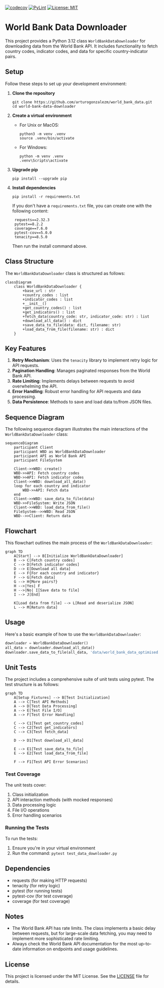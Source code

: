 [![codecov](https://codecov.io/gh/arturogonzalezm/world_bank_data/graph/badge.svg?token=cW9uPbPSUD)](https://codecov.io/gh/arturogonzalezm/world_bank_data)
[![PyLint](https://github.com/arturogonzalezm/world_bank_data/actions/workflows/workflow.yml/badge.svg)](https://github.com/arturogonzalezm/world_bank_data/actions/workflows/workflow.yml)
[![License: MIT](https://img.shields.io/badge/License-MIT-purple.svg)](https://opensource.org/licenses/MIT)

# World Bank Data Downloader

This project provides a Python 3.12 class `WorldBankDataDownloader` for downloading data from the World Bank API. It includes functionality to fetch country codes, indicator codes, and data for specific country-indicator pairs.

## Setup

Follow these steps to set up your development environment:

1. **Clone the repository**
   ```
   git clone https://github.com/arturogonzalezm/world_bank_data.git
   cd world-bank-data-downloader
   ```

2. **Create a virtual environment**
   - For Unix or MacOS:
     ```
     python3 -m venv .venv
     source .venv/bin/activate
     ```
   - For Windows:
     ```
     python -m venv .venv
     .venv\Scripts\activate
     ```

3. **Upgrade pip**
   ```
   pip install --upgrade pip
   ```

4. **Install dependencies**
   ```
   pip install -r requirements.txt
   ```

   If you don't have a `requirements.txt` file, you can create one with the following content:
   ```
    requests==2.32.3
    pytest==8.2.2
    coverage==7.6.0
    pytest-cov==5.0.0
    tenacity==8.5.0
   ```
   Then run the install command above.

## Class Structure

The `WorldBankDataDownloader` class is structured as follows:

```mermaid
classDiagram
    class WorldBankDataDownloader {
        +base_url : str
        +country_codes : list
        +indicator_codes : list
        +__init__()
        +get_country_codes() : list
        +get_indicators() : list
        +fetch_data(country_code: str, indicator_code: str) : list
        +download_all_data() : dict
        +save_data_to_file(data: dict, filename: str)
        +load_data_from_file(filename: str) : dict
    }
```

## Key Features

1. **Retry Mechanism**: Uses the `tenacity` library to implement retry logic for API requests.
2. **Pagination Handling**: Manages paginated responses from the World Bank API.
3. **Rate Limiting**: Implements delays between requests to avoid overwhelming the API.
4. **Error Handling**: Robust error handling for API requests and data processing.
5. **Data Persistence**: Methods to save and load data to/from JSON files.

## Sequence Diagram

The following sequence diagram illustrates the main interactions of the `WorldBankDataDownloader` class:

```mermaid
sequenceDiagram
    participant Client
    participant WBD as WorldBankDataDownloader
    participant API as World Bank API
    participant FileSystem

    Client->>WBD: create()
    WBD->>API: Fetch country codes
    WBD->>API: Fetch indicator codes
    Client->>WBD: download_all_data()
    loop for each country and indicator
        WBD->>API: Fetch data
    end
    Client->>WBD: save_data_to_file(data)
    WBD->>FileSystem: Write JSON
    Client->>WBD: load_data_from_file()
    FileSystem-->>WBD: Read JSON
    WBD-->>Client: Return data
```

## Flowchart

This flowchart outlines the main process of the `WorldBankDataDownloader`:

```mermaid
graph TD
    A[Start] --> B[Initialize WorldBankDataDownloader]
    B --> C[Fetch country codes]
    C --> D[Fetch indicator codes]
    D --> E[Download all data]
    E --> F{For each country and indicator}
    F --> G[Fetch data]
    G --> H{More pairs?}
    H -->|Yes| F
    H -->|No| I[Save data to file]
    I --> J[End]

    K[Load data from file] --> L[Read and deserialize JSON]
    L --> M[Return data]
```

## Usage

Here's a basic example of how to use the `WorldBankDataDownloader`:

```python
downloader = WorldBankDataDownloader()
all_data = downloader.download_all_data()
downloader.save_data_to_file(all_data, 'data/world_bank_data_optimised.json')
```

## Unit Tests

The project includes a comprehensive suite of unit tests using pytest. The test structure is as follows:

```mermaid
graph TD
    A[Setup Fixtures] --> B[Test Initialization]
    A --> C[Test API Methods]
    A --> D[Test Data Processing]
    A --> E[Test File I/O]
    A --> F[Test Error Handling]
    
    C --> C1[Test get_country_codes]
    C --> C2[Test get_indicators]
    C --> C3[Test fetch_data]
    
    D --> D1[Test download_all_data]
    
    E --> E1[Test save_data_to_file]
    E --> E2[Test load_data_from_file]
    
    F --> F1[Test API Error Scenarios]
```

### Test Coverage

The unit tests cover:

1. Class initialization
2. API interaction methods (with mocked responses)
3. Data processing logic
4. File I/O operations
5. Error handling scenarios

### Running the Tests

To run the tests:

1. Ensure you're in your virtual environment
2. Run the command: `pytest test_data_downloader.py`

## Dependencies

- requests (for making HTTP requests)
- tenacity (for retry logic)
- pytest (for running tests)
- pytest-cov (for test coverage)
- coverage (for test coverage)

## Notes

- The World Bank API has rate limits. The class implements a basic delay between requests, but for large-scale data fetching, you may need to implement more sophisticated rate limiting.
- Always check the World Bank API documentation for the most up-to-date information on endpoints and usage guidelines.

## License

This project is licensed under the MIT License. See the [LICENSE](LICENSE) file for details.
